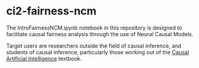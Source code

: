 # ci2-fairness-ncm
The IntroFairnessNCM.ipynb notebook in this repository is designed to facilitate causal fairness analysis through the use of Neural Causal Models. 

Target users are researchers outside the field of causal inference, and students of causal inference, particularly those working out of the [Causal Artificial Intelligence](https://causalai-book.net/) textbook. 
